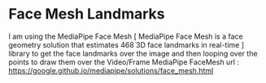 # Face Mesh Landmarks


I am using the MediaPipe Face Mesh [ MediaPipe Face Mesh is a face geometry solution that estimates 468 3D face landmarks in real-time ] library to get the face landmarks over the image and then looping over the points to draw them over the Video/Frame
MediaPipe FaceMesh url : https://google.github.io/mediapipe/solutions/face_mesh.html

